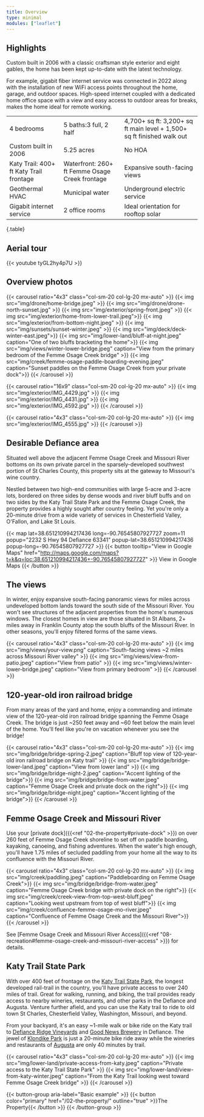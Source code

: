 ```yaml
---
title: Overview
type: minimal
modules: ["leaflet"]
---
```


## Highlights
Custom built in 2006 with a classic craftsman style exterior and eight gables, the home has been kept up-to-date with the latest technology. 

For example, gigabit fiber internet service was connected in 2022 along with the installation of new WiFi access points throughout the home, garage, and outdoor spaces. High-speed internet coupled with a dedicated home office space with a view and easy access to outdoor areas for breaks, makes the home ideal for remote working. 

|     |       |     |
| --------- | -------- | ------ |
| 4 bedrooms  | 5 baths:3 full, 2 half | 4,700+ sq ft: 3,200+ sq ft main level + 1,500+ sq ft finished walk out |
| Custom built in 2006  | 5.25 acres | No HOA |
| Katy Trail: 400+ ft Katy Trail frontage | Waterfront: 260+ ft Femme Osage Creek frontage | Expansive south-facing views |
| Geothermal HVAC | Municipal water | Underground electric service|
| Gigabit internet service | 2 office rooms| Ideal orientation for rooftop solar |
{.table}
  
## Aerial tour

{{< youtube tyGL2hy4p7U >}}

## Overview photos

{{< carousel ratio="4x3" class="col-sm-20 col-lg-20 mx-auto" >}}
  {{< img src="img/drone/home-bridge.jpeg" >}}
  {{< img src="img/drone/drone-north-sunset.jpg" >}}
  {{< img src="img/exterior/spring-front.jpeg" >}}
  {{< img src="img/exterior/home-from-lower-trail.jpeg">}}
  {{< img src="img/exterior/from-bottom-night.jpeg" >}}
  {{< img src="img/sunsets/sunset-winter.jpeg" >}}
  {{< img src="img/deck/deck-winter-east.jpeg">}}
  {{< img src="img/lower-land/bluff-at-night.jpeg" caption="One of two bluffs bracketing the home">}}
  {{< img src="img/views/winter-lower-bridge.jpeg" caption="View from the primary bedroom of the Femme Osage Creek bridge" >}}
  {{< img src="img/creek/femme-osage-paddle-boarding-evening.jpeg" caption="Sunset paddles on the Femme Osage Creek from your private dock">}}
{{< /carousel >}}

{{< carousel ratio="16x9" class="col-sm-20 col-lg-20 mx-auto" >}}
  {{< img src="img/exterior/IMG_4429.jpg" >}}
  {{< img src="img/exterior/IMG_4431.jpg" >}}
  {{< img src="img/exterior/IMG_4592.jpg" >}}
{{< /carousel >}}

{{< carousel ratio="4x3" class="col-sm-20 col-lg-20 mx-auto" >}}
  {{< img src="img/exterior/IMG_4555.jpg" >}}
{{< /carousel >}}

## Desirable Defiance area

Situated well above the adjacent Femme Osage Creek and Missouri River bottoms on its own private parcel in the sparsely-developed southwest portion of St Charles County, this property sits at the gateway to Missouri's wine country.

Nestled between two high-end communities with large 5-acre and 3-acre lots, bordered on three sides by dense woods and river bluff buffs and on two sides by the Katy Trail State Park and the Femme Osage Creek, the property provides a highly sought after country feeling. Yet you're only a 20-minute drive from a wide variety of services in Chesterfield Valley, O'Fallon, and Lake St Louis.

{{< map lat=38.651210994217436 long=-90.76545807927727 zoom=11 popup="2232 S Hwy 94 Defiance 63341" popup-lat=38.651210994217436 popup-long=-90.76545807927727 >}}
{{< button tooltip="View in Google Maps" href="http://maps.google.com/maps?t=k&q=loc:38.651210994217436+-90.76545807927727" >}}
    View in Google Maps
{{< /button >}}

## The views

In winter, enjoy expansive south-facing panoramic views for miles across undeveloped bottom lands toward the south side of the Missouri River. You won't see structures of the adjacent properties from the home's numerous windows. The closest homes in view are those situated in St Albans, 2+ miles away in Franklin County atop the south bluffs of the Missouri River. In other seasons, you'll enjoy filtered forms of the same views.

{{< carousel ratio="4x3" class="col-sm-20 col-lg-20 mx-auto" >}}
  {{< img src="img/views/your-view.png" caption="South-facing views ~2 miles across Missouri River valley" >}}
  {{< img src="img/views/view-from-patio.jpeg" caption="View from patio" >}}
  {{< img src="img/views/winter-lower-bridge.jpeg" caption="View from primary bedroom" >}}
{{< /carousel >}}

## 120-year-old iron railroad bridge

From many areas of the yard and home, enjoy a commanding and intimate view of the 120-year-old iron railroad bridge spanning the Femme Osage Creek. The bridge is just ~250 feet away and ~60 feet below the main level of the home. You'll feel like you're on vacation whenever you see the bridge!

{{< carousel ratio="4x3" class="col-sm-20 col-lg-20 mx-auto" >}}
  {{< img src="img/bridge/bridge-spring-2.jpeg" caption="Bluff top view of 120-year-old iron railroad bridge on Katy trail" >}}
  {{< img src="img/bridge/bridge-lower-land.jpeg" caption="View from lower land" >}}
  {{< img src="img/bridge/bridge-night-2.jpeg" caption="Accent lighting of the bridge">}}
  {{< img src="img/bridge/bridge-from-water.jpeg" caption="Femme Osage Creek and private dock on the right">}}
  {{< img src="img/bridge/bridge-night.jpeg" caption="Accent lighting of the bridge">}}
{{< /carousel >}}

## Femme Osage Creek and Missouri River

Use your [private dock]({{<ref "02-the-property#private-dock" >}}) on over 260 feet of Femme Osage Creek shoreline to set off on paddle boarding, kayaking, canoeing, and fishing adventures. When the water's high enough, you'll have 1.75 miles of secluded paddling from your home all the way to its confluence with the Missouri River.

{{< carousel ratio="4x3" class="col-sm-20 col-lg-20 mx-auto" >}}
  {{< img src="img/creek/paddling.jpeg" caption="Paddleboarding on Femme Osage Creek">}}
  {{< img src="img/bridge/bridge-from-water.jpeg" caption="Femme Osage Creek bridge with private dock on the right">}}
  {{< img src="img/creek/creek-view-from-top-west-bluff.jpeg" caption="Looking west upstream from top of west bluff">}}
  {{< img src="img/creek/confluence-femme-osage-mo-river.jpeg" caption="Confluence of Femme Osage Creek and the Missouri River">}}
{{< /carousel >}}

See [Femme Osage Creek and Missouri River Access]({{<ref "08-recreation#femme-osage-creek-and-missouri-river-access" >}}) for details.

## Katy Trail State Park

With over 400 feet of frontage on the [Katy Trail State Park](https://mostateparks.com/park/katy-trail-state-park), the longest developed rail-trail in the country, you'll have private access to over 240 miles of trail. Great for walking, running, and biking, the trail provides ready access to nearby wineries, restaurants, and other parks in the Defiance and Augusta. Venture further afield, and you can use the Katy trail to ride to old town St Charles, Chesterfield Valley, Washington, Missouri, and beyond.

From your backyard, it's an easy ~1-mile walk or bike ride on the Katy trail to [Defiance Ridge Vineyards](https://www.defianceridgevineyards.com/) and [Good News Brewery](https://www.goodnewsbrewing.com/) in Defiance. The jewel of [Klondike Park](https://www.sccmo.org/690/Klondike-Park) is just a 20-minute bike ride away while the wineries and restaurants of [Augusta](https://www.townofaugustamo.org/) are only 40 minutes by trail. 

{{< carousel ratio="4x3" class="col-sm-20 col-lg-20 mx-auto" >}}
  {{< img src="img/lower-land/private-access-from-katy.jpeg" caption="Private access to the Katy Trail State Park" >}}
  {{< img src="img/lower-land/view-from-katy-winter.jpeg" caption="From the Katy Trail looking west toward Femme Osage Creek bridge" >}}
{{< /carousel >}}

{{< button-group aria-label="Basic example" >}}
  {{< button color="primary" href="/02-the-property/" outline="true" >}}The Property{{< /button >}}
{{< /button-group >}}
